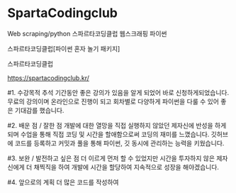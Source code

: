 # SpartaCodingclub
Web scraping/python
스파르타코딩클럽
웹스크래핑
파이썬



스파르타코딩클럽[파이썬 혼자 놀기 패키지]


스파르타코딩클럽

https://spartacodingclub.kr/


#1. 수강목적
추석 기간동안 좋은 강의가 있음을 알게 되었어 바로 신청하게되었습니다.
무료의 강의이며 온라인으로 진행이 되고
회차별로 다양하게 파이썬을 다룰 수 있어 
좋은 기대감를 했습니다.


#2. 배운 점 / 잘한 점
개발에 대한 열망을 직접 실행하지 않았던 제자신에 반성을 하게 되며
수업을 통해 직접 코딩 및 시간을 할애함으로써 코딩의 재미를 느꼈습니다.
깃허브에 코드를 등록하고 커밋과 풀을 통해 
파이썬, 깃 동시에 관리하는 능력을 키웠습니다.


#3. 보완 / 발전하고 싶은 점
더 이르게 먼저 할 수 있었지만 시간을 투자하지 않은 제자신에게
더 채찍직을 하여 개발에 시간을 할당하여 지속적으로 성장을 해야겠습니다.


#4. 앞으로의 계획
더 많은 코드를 작성하여 
